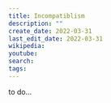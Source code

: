 ```yaml
---
title: Incompatiblism
description: ""
create_date: 2022-03-31
last_edit_date: 2022-03-31
wikipedia: 
youtube: 
search: 
tags:
---
```

to do...